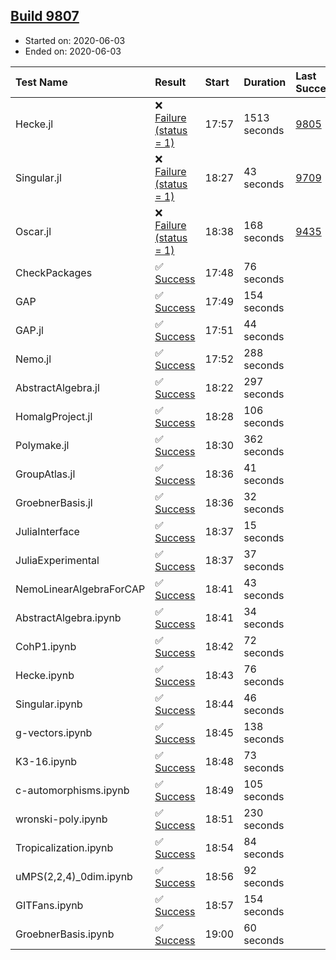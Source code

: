 ## [Build 9807](https://oscarci.mathematik.uni-kl.de/job/oscar/9807/)

* Started on: 2020-06-03
* Ended on: 2020-06-03

| Test Name    | Result | Start | Duration | Last Success | First Failure |
|:-------------|:-------|:------|:---------|:-------------|:--------------|
| Hecke.jl | ❌ [Failure (status = 1)](https://oscarci.mathematik.uni-kl.de/job/oscar/9807/artifact/logs/build-9807/Hecke.jl.log) | 17:57 | 1513 seconds | [9805](https://oscarci.mathematik.uni-kl.de/job/oscar/9805/) | [9806](https://oscarci.mathematik.uni-kl.de/job/oscar/9806/) |
| Singular.jl | ❌ [Failure (status = 1)](https://oscarci.mathematik.uni-kl.de/job/oscar/9807/artifact/logs/build-9807/Singular.jl.log) | 18:27 | 43 seconds | [9709](https://oscarci.mathematik.uni-kl.de/job/oscar/9709/) | [9710](https://oscarci.mathematik.uni-kl.de/job/oscar/9710/) |
| Oscar.jl | ❌ [Failure (status = 1)](https://oscarci.mathematik.uni-kl.de/job/oscar/9807/artifact/logs/build-9807/Oscar.jl.log) | 18:38 | 168 seconds | [9435](https://oscarci.mathematik.uni-kl.de/job/oscar/9435/) | [9436](https://oscarci.mathematik.uni-kl.de/job/oscar/9436/) |
| CheckPackages | ✅ [Success](https://oscarci.mathematik.uni-kl.de/job/oscar/9807/artifact/logs/build-9807/CheckPackages.log) | 17:48 | 76 seconds |  |  |
| GAP | ✅ [Success](https://oscarci.mathematik.uni-kl.de/job/oscar/9807/artifact/logs/build-9807/GAP.log) | 17:49 | 154 seconds |  |  |
| GAP.jl | ✅ [Success](https://oscarci.mathematik.uni-kl.de/job/oscar/9807/artifact/logs/build-9807/GAP.jl.log) | 17:51 | 44 seconds |  |  |
| Nemo.jl | ✅ [Success](https://oscarci.mathematik.uni-kl.de/job/oscar/9807/artifact/logs/build-9807/Nemo.jl.log) | 17:52 | 288 seconds |  |  |
| AbstractAlgebra.jl | ✅ [Success](https://oscarci.mathematik.uni-kl.de/job/oscar/9807/artifact/logs/build-9807/AbstractAlgebra.jl.log) | 18:22 | 297 seconds |  |  |
| HomalgProject.jl | ✅ [Success](https://oscarci.mathematik.uni-kl.de/job/oscar/9807/artifact/logs/build-9807/HomalgProject.jl.log) | 18:28 | 106 seconds |  |  |
| Polymake.jl | ✅ [Success](https://oscarci.mathematik.uni-kl.de/job/oscar/9807/artifact/logs/build-9807/Polymake.jl.log) | 18:30 | 362 seconds |  |  |
| GroupAtlas.jl | ✅ [Success](https://oscarci.mathematik.uni-kl.de/job/oscar/9807/artifact/logs/build-9807/GroupAtlas.jl.log) | 18:36 | 41 seconds |  |  |
| GroebnerBasis.jl | ✅ [Success](https://oscarci.mathematik.uni-kl.de/job/oscar/9807/artifact/logs/build-9807/GroebnerBasis.jl.log) | 18:36 | 32 seconds |  |  |
| JuliaInterface | ✅ [Success](https://oscarci.mathematik.uni-kl.de/job/oscar/9807/artifact/logs/build-9807/JuliaInterface.log) | 18:37 | 15 seconds |  |  |
| JuliaExperimental | ✅ [Success](https://oscarci.mathematik.uni-kl.de/job/oscar/9807/artifact/logs/build-9807/JuliaExperimental.log) | 18:37 | 37 seconds |  |  |
| NemoLinearAlgebraForCAP | ✅ [Success](https://oscarci.mathematik.uni-kl.de/job/oscar/9807/artifact/logs/build-9807/NemoLinearAlgebraForCAP.log) | 18:41 | 43 seconds |  |  |
| AbstractAlgebra.ipynb | ✅ [Success](https://oscarci.mathematik.uni-kl.de/job/oscar/9807/artifact/logs/build-9807/AbstractAlgebra.ipynb.log) | 18:41 | 34 seconds |  |  |
| CohP1.ipynb | ✅ [Success](https://oscarci.mathematik.uni-kl.de/job/oscar/9807/artifact/logs/build-9807/CohP1.ipynb.log) | 18:42 | 72 seconds |  |  |
| Hecke.ipynb | ✅ [Success](https://oscarci.mathematik.uni-kl.de/job/oscar/9807/artifact/logs/build-9807/Hecke.ipynb.log) | 18:43 | 76 seconds |  |  |
| Singular.ipynb | ✅ [Success](https://oscarci.mathematik.uni-kl.de/job/oscar/9807/artifact/logs/build-9807/Singular.ipynb.log) | 18:44 | 46 seconds |  |  |
| g-vectors.ipynb | ✅ [Success](https://oscarci.mathematik.uni-kl.de/job/oscar/9807/artifact/logs/build-9807/g-vectors.ipynb.log) | 18:45 | 138 seconds |  |  |
| K3-16.ipynb | ✅ [Success](https://oscarci.mathematik.uni-kl.de/job/oscar/9807/artifact/logs/build-9807/K3-16.ipynb.log) | 18:48 | 73 seconds |  |  |
| c-automorphisms.ipynb | ✅ [Success](https://oscarci.mathematik.uni-kl.de/job/oscar/9807/artifact/logs/build-9807/c-automorphisms.ipynb.log) | 18:49 | 105 seconds |  |  |
| wronski-poly.ipynb | ✅ [Success](https://oscarci.mathematik.uni-kl.de/job/oscar/9807/artifact/logs/build-9807/wronski-poly.ipynb.log) | 18:51 | 230 seconds |  |  |
| Tropicalization.ipynb | ✅ [Success](https://oscarci.mathematik.uni-kl.de/job/oscar/9807/artifact/logs/build-9807/Tropicalization.ipynb.log) | 18:54 | 84 seconds |  |  |
| uMPS(2,2,4)_0dim.ipynb | ✅ [Success](https://oscarci.mathematik.uni-kl.de/job/oscar/9807/artifact/logs/build-9807/uMPS-2-2-4-_0dim.ipynb.log) | 18:56 | 92 seconds |  |  |
| GITFans.ipynb | ✅ [Success](https://oscarci.mathematik.uni-kl.de/job/oscar/9807/artifact/logs/build-9807/GITFans.ipynb.log) | 18:57 | 154 seconds |  |  |
| GroebnerBasis.ipynb | ✅ [Success](https://oscarci.mathematik.uni-kl.de/job/oscar/9807/artifact/logs/build-9807/GroebnerBasis.ipynb.log) | 19:00 | 60 seconds |  |  |

